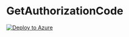# GetAuthorizationCode
[![Deploy to Azure](http://azuredeploy.net/deploybutton.png)](https://portal.azure.com/#create/Microsoft.Template/uri/https%3A%2F%2Fraw.githubusercontent.com%2Fciellos-dev%2FOAuthCodeFunction%2Fmaster%2Fazuredeploy.json)
